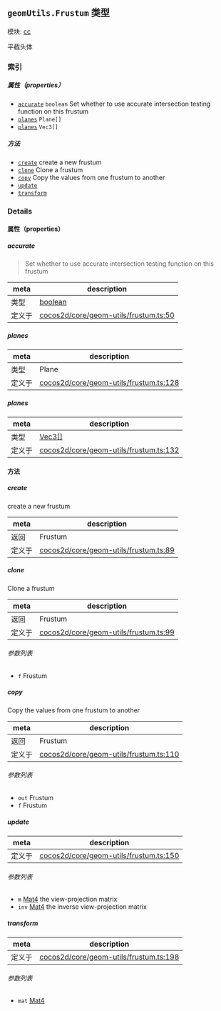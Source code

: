 ## `geomUtils.Frustum` 类型



模块: [cc](../modules/cc.md)


平截头体



### 索引

##### 属性（properties）

  - [`accurate`](#accurate) `boolean` Set whether to use accurate intersection testing function on this frustum
  - [`planes`](#planes) `Plane[]` 
  - [`planes`](#planes) `Vec3[]` 



##### 方法

  - [`create`](#create) create a new frustum
  - [`clone`](#clone) Clone a frustum
  - [`copy`](#copy) Copy the values from one frustum to another
  - [`update`](#update) 
  - [`transform`](#transform) 



### Details


#### 属性（properties）


##### accurate

> Set whether to use accurate intersection testing function on this frustum

| meta | description |
|------|-------------|
| 类型 | <a href="https://developer.mozilla.org/en/JavaScript/Reference/Global_Objects/Boolean" class="crosslink external" target="_blank">boolean</a> |
| 定义于 | [cocos2d/core/geom-utils/frustum.ts:50](https://github.com/cocos-creator/engine/blob/d0482bb5bc3819110e43cdd03a3459bd80914b74/cocos2d/core/geom-utils/frustum.ts#L50) |



##### planes

> 

| meta | description |
|------|-------------|
| 类型 | Plane |
| 定义于 | [cocos2d/core/geom-utils/frustum.ts:128](https://github.com/cocos-creator/engine/blob/d0482bb5bc3819110e43cdd03a3459bd80914b74/cocos2d/core/geom-utils/frustum.ts#L128) |



##### planes

> 

| meta | description |
|------|-------------|
| 类型 | <a href="../classes/Vec3.html" class="crosslink">Vec3[]</a> |
| 定义于 | [cocos2d/core/geom-utils/frustum.ts:132](https://github.com/cocos-creator/engine/blob/d0482bb5bc3819110e43cdd03a3459bd80914b74/cocos2d/core/geom-utils/frustum.ts#L132) |






<!-- Method Block -->
#### 方法


##### create

create a new frustum

| meta | description |
|------|-------------|
| 返回 | Frustum 
| 定义于 | [cocos2d/core/geom-utils/frustum.ts:89](https://github.com/cocos-creator/engine/blob/d0482bb5bc3819110e43cdd03a3459bd80914b74/cocos2d/core/geom-utils/frustum.ts#L89) |



##### clone

Clone a frustum

| meta | description |
|------|-------------|
| 返回 | Frustum 
| 定义于 | [cocos2d/core/geom-utils/frustum.ts:99](https://github.com/cocos-creator/engine/blob/d0482bb5bc3819110e43cdd03a3459bd80914b74/cocos2d/core/geom-utils/frustum.ts#L99) |

###### 参数列表
- `f` Frustum 


##### copy

Copy the values from one frustum to another

| meta | description |
|------|-------------|
| 返回 | Frustum 
| 定义于 | [cocos2d/core/geom-utils/frustum.ts:110](https://github.com/cocos-creator/engine/blob/d0482bb5bc3819110e43cdd03a3459bd80914b74/cocos2d/core/geom-utils/frustum.ts#L110) |

###### 参数列表
- `out` Frustum 
- `f` Frustum 


##### update



| meta | description |
|------|-------------|
| 定义于 | [cocos2d/core/geom-utils/frustum.ts:150](https://github.com/cocos-creator/engine/blob/d0482bb5bc3819110e43cdd03a3459bd80914b74/cocos2d/core/geom-utils/frustum.ts#L150) |

###### 参数列表
- `m` <a href="../classes/Mat4.html" class="crosslink">Mat4</a> the view-projection matrix
- `inv` <a href="../classes/Mat4.html" class="crosslink">Mat4</a> the inverse view-projection matrix


##### transform



| meta | description |
|------|-------------|
| 定义于 | [cocos2d/core/geom-utils/frustum.ts:198](https://github.com/cocos-creator/engine/blob/d0482bb5bc3819110e43cdd03a3459bd80914b74/cocos2d/core/geom-utils/frustum.ts#L198) |

###### 参数列表
- `mat` <a href="../classes/Mat4.html" class="crosslink">Mat4</a> 



